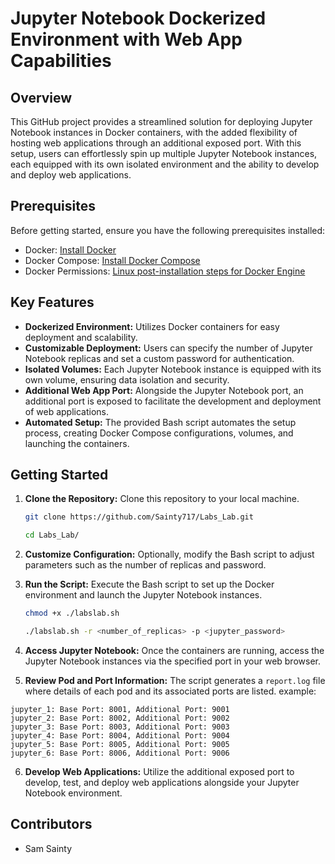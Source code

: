# Jupyter Notebook Dockerized Environment with Web App Capabilities

## Overview

This GitHub project provides a streamlined solution for deploying Jupyter Notebook instances in Docker containers, with the added flexibility of hosting web applications through an additional exposed port. With this setup, users can effortlessly spin up multiple Jupyter Notebook instances, each equipped with its own isolated environment and the ability to develop and deploy web applications.

## Prerequisites

Before getting started, ensure you have the following prerequisites installed:

- Docker: [Install Docker](https://docs.docker.com/get-docker/)
- Docker Compose: [Install Docker Compose](https://docs.docker.com/compose/install/)
- Docker Permissions: [Linux post-installation steps for Docker Engine](https://docs.docker.com/engine/install/linux-postinstall/)

## Key Features

- **Dockerized Environment:** Utilizes Docker containers for easy deployment and scalability.
- **Customizable Deployment:** Users can specify the number of Jupyter Notebook replicas and set a custom password for authentication.
- **Isolated Volumes:** Each Jupyter Notebook instance is equipped with its own volume, ensuring data isolation and security.
- **Additional Web App Port:** Alongside the Jupyter Notebook port, an additional port is exposed to facilitate the development and deployment of web applications.
- **Automated Setup:** The provided Bash script automates the setup process, creating Docker Compose configurations, volumes, and launching the containers.

## Getting Started

1. **Clone the Repository:** Clone this repository to your local machine.
    ```bash
    git clone https://github.com/Sainty717/Labs_Lab.git
    ```
    ```bash
    cd Labs_Lab/
    ```

2. **Customize Configuration:** Optionally, modify the Bash script to adjust parameters such as the number of replicas and password.

3. **Run the Script:** Execute the Bash script to set up the Docker environment and launch the Jupyter Notebook instances.
    ```bash
    chmod +x ./labslab.sh
    ```
    ```bash
    ./labslab.sh -r <number_of_replicas> -p <jupyter_password>
    ```

4. **Access Jupyter Notebook:** Once the containers are running, access the Jupyter Notebook instances via the specified port in your web browser.

5. **Review Pod and Port Information:** The script generates a `report.log` file where details of each pod and its associated ports are listed.
example:
```
jupyter_1: Base Port: 8001, Additional Port: 9001
jupyter_2: Base Port: 8002, Additional Port: 9002
jupyter_3: Base Port: 8003, Additional Port: 9003
jupyter_4: Base Port: 8004, Additional Port: 9004
jupyter_5: Base Port: 8005, Additional Port: 9005
jupyter_6: Base Port: 8006, Additional Port: 9006
```

6. **Develop Web Applications:** Utilize the additional exposed port to develop, test, and deploy web applications alongside your Jupyter Notebook environment.

## Contributors

- Sam Sainty
